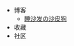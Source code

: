 - <span class="iconfont icon-magic"></span> 博客
  - [<span class="iconfont icon-page"></span> 睡沙发の沙皮狗](https://leeif.me) 
- <span class="iconfont icon-pack"> 收藏
- <span class="iconfont icon-discord"></span> 社区

